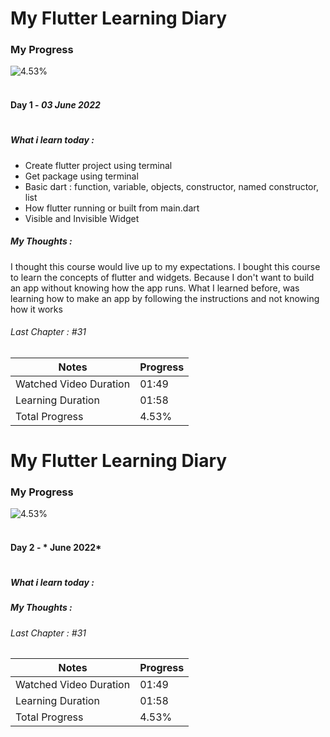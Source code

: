 # My Flutter Learning Diary

### My Progress 
![4.53%](https://progress-bar.dev/5) 
<br/>
<br/>


#### Day 1 - *03 June 2022*
#

#####  What i learn today :
- Create flutter project using terminal
- Get package using terminal
- Basic dart : function, variable, objects, constructor, named constructor, list
- How flutter running or built from main.dart
- Visible and Invisible Widget

##### My Thoughts :
I thought this course would live up to my expectations. I bought this course to learn the concepts of flutter and widgets. Because I don't want to build an app without knowing how the app runs. What I learned before, was learning how to make an app by following the instructions and not knowing how it works

###### Last Chapter : #31 


| Notes | Progress | 
| ------ | ------   | 
| Watched Video Duration | 01:49  | 
| Learning Duration | 01:58 | 
| Total Progress | 4.53% | 


# My Flutter Learning Diary

### My Progress 
![4.53%](https://progress-bar.dev/5) 
<br/>
<br/>


#### Day 2 - * June 2022*
#

#####  What i learn today :


##### My Thoughts :


###### Last Chapter : #31 


| Notes | Progress | 
| ------ | ------   | 
| Watched Video Duration | 01:49  | 
| Learning Duration | 01:58 | 
| Total Progress | 4.53% | 


